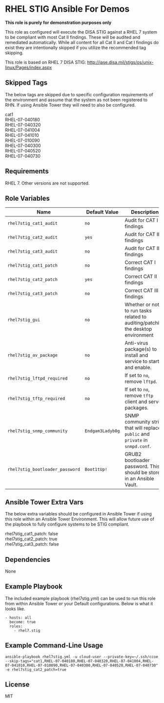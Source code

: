 RHEL STIG Ansible For Demos
===========================
**This role is purely for demonstration purposes only**


This role as configured will execute the DISA STIG against a RHEL 7 system to be compliant with most Cat II findings.  These will be audited and remediated automatically.  While all content for all Cat II and Cat I findings do exist they are intentionally skipped if you utilize the recommended tag skipping.

This role is based on RHEL 7 DISA STIG: http://iase.disa.mil/stigs/os/unix-linux/Pages/index.aspx

Skipped Tags
------------

The below tags are skipped due to specific configuration requirements of the environment and assume that the system as not been registered to RHN.  If using Ansible Tower they will need to also be configured.  

cat1  
RHEL-07-040180  
RHEL-07-040320  
RHEL-07-041004  
RHEL-07-041010  
RHEL-07-010090  
RHEL-07-040300  
RHEL-07-040520  
RHEL-07-040730  

Requirements
------------

RHEL 7. Other versions are not supported.

Role Variables
--------------

| Name              | Default Value       | Description          |
|-------------------|---------------------|----------------------|
| `rhel7stig_cat1_audit` | `no` | Audit for CAT I findings       |
| `rhel7stig_cat2_audit` | `yes`| Audit for CAT II findings      |
| `rhel7stig_cat3_audit` | `no` | Audit for CAT III findings     |
| `rhel7stig_cat1_patch` | `no` | Correct CAT I findings         |
| `rhel7stig_cat2_patch` | `yes`| Correct CAT II findings        |
| `rhel7stig_cat3_patch` | `no` | Correct CAT III findings       |
| `rhel7stig_gui`        | `no` | Whether or not to run tasks related to auditing/patching the desktop environment |
| `rhel7stig_av_package` | `no` | Anti-virus package(s) to install and service to start and enable. |
| `rhel7stig_lftpd_required` | `no` | If set to `no`, remove `lftpd`. |
| `rhel7stig_tftp_required` | `no` | If set to `no`, remove `tftp` client and server packages. |
| `rhel7stig_snmp_community` | `Endgam3Ladyb0g` | SNMP community string that will replace `public` and `private` in `snmpd.conf`. |
| `rhel7stig_bootloader_password` | `Boot1tUp!` | GRUB2 bootloader password. This should be stored in an Ansible Vault. |

Ansible Tower Extra Vars
------------------------

The below extra variables should be configured in Ansible Tower if using this role within an Ansible Tower Environment.  This will allow future use of the playbook to fully configure systems to be STIG compliant.

rhel7stig_cat1_patch: false  
rhel7stig_cat2_patch: true  
rhel7stig_cat3_patch: false  

Dependencies
------------

None

Example Playbook
----------------

The included example playbook (rhel7stig.yml) can be used to run this role from within Ansible Tower or your Default configurations.  Below is what it looks like.

    - hosts: all
      become: true
      roles:
        - rhel7.stig

Example Command-Line Usage
--------------------------

    ansible-playbook rhel7stig.yml -u cloud-user --private-key=~/.ssh/ccoe --skip-tags="cat1,RHEL-07-040180,RHEL-07-040320,RHEL-07-041004,RHEL-07-041010,RHEL-07-010090,RHEL-07-040300,RHEL-07-040520,RHEL-07-040730" -e rhel7stig_cat2_patch=true


License
-------

MIT
